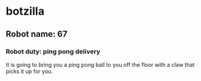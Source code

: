 # botzilla

## Robot name: 67
 
### Robot duty: ping pong delivery
It is going to bring you a ping pong ball to you off the floor with a claw that picks it up for you.
